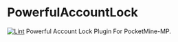 # PowerfulAccountLock
[![Lint](https://poggit.pmmp.io/ci.shield/Eric-pm-pl/PowerfulAccountLock/PowerfulAccountLock)](https://poggit.pmmp.io/ci/Eric-pm-pl/PowerfulAccountLock/PowerfulAccountLock)
Powerful Account Lock Plugin For PocketMine-MP.
